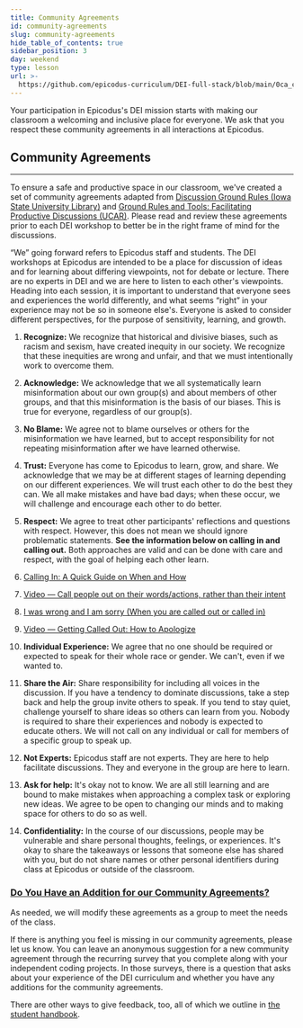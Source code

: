```yaml
---
title: Community Agreements
id: community-agreements
slug: community-agreements
hide_table_of_contents: true
sidebar_position: 3
day: weekend
type: lesson
url: >-
  https://github.com/epicodus-curriculum/DEI-full-stack/blob/main/0ca_community_agreements.md
---
```


Your participation in Epicodus's DEI mission starts with making our classroom a welcoming and inclusive place for everyone. We ask that you respect these community agreements in all interactions at Epicodus.

## Community Agreements

---

To ensure a safe and productive space in our classroom, we've created a set of community agreements adapted from [Discussion Ground Rules (Iowa State University Library)](https://instr.iastate.libguides.com/c.php?g=957020&p=6908208) and [Ground Rules and Tools: Facilitating Productive Discussions (UCAR)](https://www.ucar.edu/who-we-are/diversity-inclusion/community-resources/ground-rules-tools). Please read and review these agreements prior to each DEI workshop to better be in the right frame of mind for the discussions.   

“We” going forward refers to Epicodus staff and students. The DEI workshops at Epicodus are intended to be a place for discussion of ideas and for learning about differing viewpoints, not for debate or lecture. There are no experts in DEI and we are here to listen to each other's viewpoints. Heading into each session, it is important to understand that everyone sees and experiences the world differently, and what seems “right” in your experience may not be so in someone else's. Everyone is asked to consider different perspectives, for the purpose of sensitivity, learning, and growth. 

1. **Recognize:** We recognize that historical and divisive biases, such as racism and sexism, have created inequity in our society. We recognize that these inequities are wrong and unfair, and that we must intentionally work to overcome them.

2. **Acknowledge:** We acknowledge that we all systematically learn misinformation about our own group(s) and about members of other groups, and that this misinformation is the basis of our biases. This is true for everyone, regardless of our group(s).

3. **No Blame:** We agree not to blame ourselves or others for the misinformation we have learned, but to accept responsibility for not repeating misinformation after we have learned otherwise.
 
4. **Trust:** Everyone has come to Epicodus to learn, grow, and share. We acknowledge that we may be at different stages of learning depending on our different experiences. We will trust each other to do the best they can. We all make mistakes and have bad days; when these occur, we will challenge and encourage each other to do better.

5. **Respect:** We agree to treat other participants' reflections and questions with respect. However, this does not mean we should ignore problematic statements. **See the information below on calling in and calling out.** Both approaches are valid and can be done with care and respect, with the goal of helping each other learn.

  1.  [Calling In: A Quick Guide on When and How](https://everydayfeminism.com/2015/01/guide-to-calling-in/)
  2.  [Video — Call people out on their words/actions, rather than their intent](https://www.youtube.com/watch?v=b0Ti-gkJiXc)
  3.  [I was wrong and I am sorry (When you are called out or called in)](http://womeninastronomy.blogspot.com/2015/04/i-was-wrong-and-i-am-sorry.html)
  4.  [Video — Getting Called Out: How to Apologize](https://www.youtube.com/watch?v=C8xJXKYL8pU&t=2s)

6. **Individual Experience:** We agree that no one should be required or expected to speak for their whole race or gender. We can't, even if we wanted to.
 
7. **Share the Air:** Share responsibility for including all voices in the discussion. If you have a tendency to dominate discussions, take a step back and help the group invite others to speak. If you tend to stay quiet, challenge yourself to share ideas so others can learn from you. Nobody is required to share their experiences and nobody is expected to educate others. We will not call on any individual or call for members of a specific group to speak up.

8. **Not Experts:** Epicodus staff are not experts. They are here to help facilitate discussions. They and everyone in the group are here to learn.

9. **Ask for help:** It's okay not to know. We are all still learning and are bound to make mistakes when approaching a complex task or exploring new ideas. We agree to be open to changing our minds and to making space for others to do so as well.

10. **Confidentiality:** In the course of our discussions, people may be vulnerable and share personal thoughts, feelings, or experiences. It's okay to share the takeaways or lessons that someone else has shared with you, but do not share names or other personal identifiers during class at Epicodus or outside of the classroom.

### [Do You Have an Addition for our Community Agreements?](#do-you-have-an-addition-for-our-community-agreements)

As needed, we will modify these agreements as a group to meet the needs of the class. 

If there is anything you feel is missing in our community agreements, please let us know. You can leave an anonymous suggestion for a new community agreement through the recurring survey that you complete along with your independent coding projects. In those surveys, there is a question that asks about your experience of the DEI curriculum and whether you have any additions for the community agreements.

There are other ways to give feedback, too, all of which we outline in [the student handbook](https://new.learnhowtoprogram.com/student-handbook#giving-feedback). 